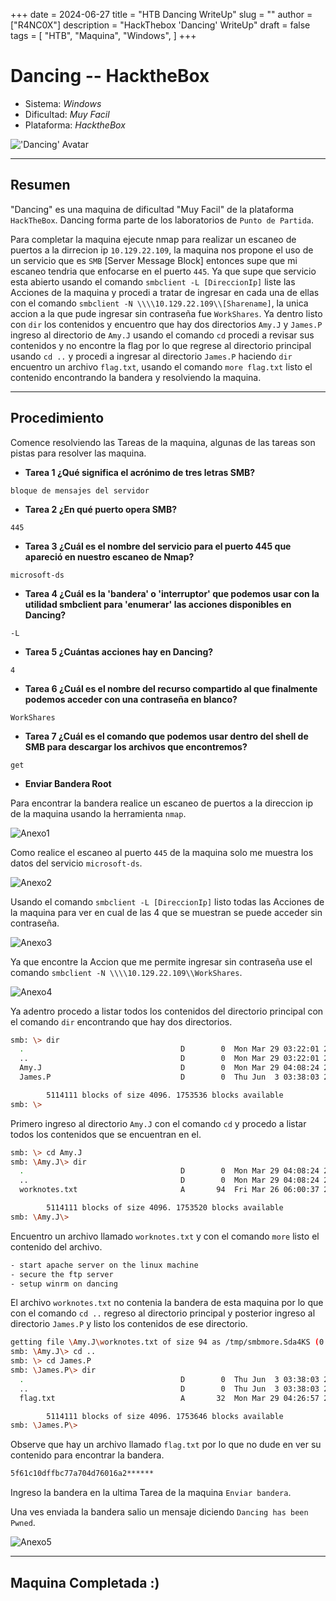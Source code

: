 +++
date = 2024-06-27
title = "HTB Dancing WriteUp"
slug = ""
author = ["R4NC0X"]
description = "HackThebox 'Dancing' WriteUp"
draft = false
tags = [
    "HTB",
    "Maquina",
    "Windows",
]
+++

# Dancing -- HacktheBox

- Sistema: _Windows_
- Dificultad: _Muy Facil_
- Plataforma: _HacktheBox_

!['Dancing' Avatar](/images/Dancing/Dancing.png)

___

## Resumen 

"Dancing" es una maquina de dificultad "Muy Facil" de la plataforma `HackTheBox`. Dancing forma parte de los laboratorios de `Punto de Partida`.

Para completar la maquina ejecute nmap para realizar un escaneo de puertos a la dirrecion ip `10.129.22.109`, la maquina nos propone el uso de un servicio que es `SMB` [Server Message Block] entonces supe que mi escaneo tendria que enfocarse en el puerto `445`. Ya que supe que servicio esta abierto usando el comando `smbclient -L [DireccionIp]` liste las Acciones de la maquina y procedi a tratar de ingresar en cada una de ellas con el comando `smbclient -N \\\\10.129.22.109\\[Sharename]`, la unica accion a la que pude ingresar sin contraseña fue `WorkShares`. Ya dentro listo con `dir` los contenidos y encuentro que hay dos directorios `Amy.J` y `James.P` ingreso al directorio de `Amy.J` usando el comando `cd` procedi a revisar sus contenidos y no encontre la flag por lo que regrese al directorio principal usando `cd ..` y procedi a ingresar al directorio `James.P` haciendo `dir` encuentro un archivo `flag.txt`, usando el comando `more flag.txt` listo el contenido encontrando la bandera y resolviendo la maquina. 

___

## Procedimiento

Comence resolviendo las Tareas de la maquina, algunas de las tareas son pistas para resolver las maquina.

- **Tarea 1 ¿Qué significa el acrónimo de tres letras SMB?**

`bloque de mensajes del servidor`

- **Tarea 2 ¿En qué puerto opera SMB?**

`445`

- **Tarea 3 ¿Cuál es el nombre del servicio para el puerto 445 que apareció en nuestro escaneo de Nmap?**

`microsoft-ds`

- **Tarea 4 ¿Cuál es la 'bandera' o 'interruptor' que podemos usar con la utilidad smbclient para 'enumerar' las acciones disponibles en Dancing?**

`-L`

- **Tarea 5 ¿Cuántas acciones hay en Dancing?**

`4`

- **Tarea 6 ¿Cuál es el nombre del recurso compartido al que finalmente podemos acceder con una contraseña en blanco?**

`WorkShares`

- **Tarea 7 ¿Cuál es el comando que podemos usar dentro del shell de SMB para descargar los archivos que encontremos?**

`get`

- **Enviar Bandera Root**

Para encontrar la bandera realice un escaneo de puertos a la direccion ip de la maquina usando la herramienta `nmap`.

![Anexo1](/images/Dancing/Anexo1.png)

Como realice el escaneo al puerto `445` de la maquina solo me muestra los datos del servicio `microsoft-ds`. 

![Anexo2](/images/Dancing/Anexo2.png)

Usando el comando `smbclient -L [DireccionIp]` listo todas las Acciones de la maquina para ver en cual de las 4 que se muestran se puede acceder sin contraseña.

![Anexo3](/images/Dancing/Anexo3.png)

Ya que encontre la Accion que me permite ingresar sin contraseña use el comando `smbclient -N \\\\10.129.22.109\\WorkShares`.

![Anexo4](/images/Dancing/Anexo4.png)

Ya adentro procedo a listar todos los contenidos del directorio principal con el comando `dir` encontrando que hay dos directorios.

``` bash
smb: \> dir
  .                                   D        0  Mon Mar 29 03:22:01 2021
  ..                                  D        0  Mon Mar 29 03:22:01 2021
  Amy.J                               D        0  Mon Mar 29 04:08:24 2021
  James.P                             D        0  Thu Jun  3 03:38:03 2021

		5114111 blocks of size 4096. 1753536 blocks available
smb: \> 

```
Primero ingreso al directorio `Amy.J` con el comando `cd` y procedo a listar todos los contenidos que se encuentran en el.

``` bash
smb: \> cd Amy.J
smb: \Amy.J\> dir
  .                                   D        0  Mon Mar 29 04:08:24 2021
  ..                                  D        0  Mon Mar 29 04:08:24 2021
  worknotes.txt                       A       94  Fri Mar 26 06:00:37 2021

		5114111 blocks of size 4096. 1753520 blocks available
smb: \Amy.J\> 

```
Encuentro un archivo llamado `worknotes.txt` y con el comando `more` listo el contenido del archivo.

``` bash
- start apache server on the linux machine
- secure the ftp server
- setup winrm on dancing 

```
El archivo `worknotes.txt` no contenia la bandera de esta maquina por lo que con el comando `cd ..` regreso al directorio principal y posterior ingreso al directorio `James.P` y listo los contenidos de ese directorio.

``` bash
getting file \Amy.J\worknotes.txt of size 94 as /tmp/smbmore.Sda4KS (0.0 KiloBytes/sec) (average 0.0 KiloBytes/sec)
smb: \Amy.J\> cd ..
smb: \> cd James.P
smb: \James.P\> dir
  .                                   D        0  Thu Jun  3 03:38:03 2021
  ..                                  D        0  Thu Jun  3 03:38:03 2021
  flag.txt                            A       32  Mon Mar 29 04:26:57 2021

		5114111 blocks of size 4096. 1753646 blocks available
smb: \James.P\> 

```
Observe que hay un archivo llamado `flag.txt` por lo que no dude en ver su contenido para encontrar la bandera.

``` bash
5f61c10dffbc77a704d76016a2******

```
Ingreso la bandera en la ultima Tarea de la maquina `Enviar bandera`.

Una ves enviada la bandera salio un mensaje diciendo `Dancing has been Pwned`.

![Anexo5](/images/Dancing/Anexo5.png)
___

## Maquina Completada :)



